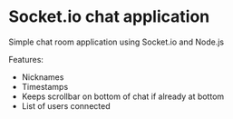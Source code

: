 # Socket.io chat application

Simple chat room application using Socket.io and Node.js

Features:
* Nicknames
* Timestamps
* Keeps scrollbar on bottom of chat if already at bottom
* List of users connected
